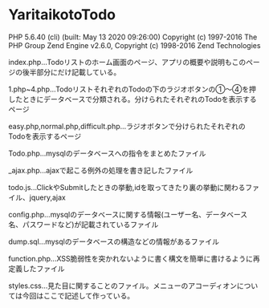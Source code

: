 # YaritaikotoTodo
PHP 5.6.40 (cli) (built: May 13 2020 09:26:00)
Copyright (c) 1997-2016 The PHP Group
Zend Engine v2.6.0, Copyright (c) 1998-2016 Zend Technologies

index.php...Todoリストのホーム画面のページ、アプリの概要や説明もこのページの後半部分にだけ記載している。

1.php~4.php...TodoリストそれぞれのTodoの下のラジオボタンの①～④を押したときにデータベースで分類される。分けられたそれぞれのTodoを表示するページ

easy.php,normal.php,difficult.php...ラジオボタンで分けられたそれぞれのTodoを表示するページ

Todo.php...mysqlのデータベースへの指令をまとめたファイル

_ajax.php...ajaxで起こる例外の処理を書き記したファイル

todo.js...ClickやSubmitしたときの挙動,idを取ってきたり裏の挙動に関わるファイル、jquery,ajax

config.php...mysqlのデータベースに関する情報(ユーザー名、データベース名、パスワードなど)が記載されているファイル

dump.sql...mysqlのデータベースの構造などの情報があるファイル

function.php...XSS脆弱性を突かれないように書く構文を簡単に書けるように再定義したファイル

styles.css...見た目に関することのファイル。メニューのアコーディオンについては今回はここで記述して作っている。
